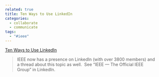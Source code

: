 ```yaml
---
related: true
title: Ten Ways to Use LinkedIn
categories:
  - collaborate
  - communicate
tags:
  - "#ieee"
---
```

[Ten Ways to Use LinkedIn][1]

> IEEE now has a presence on LinkedIn (with over 3800 members) and a thread
about this topic as well.  See &#8220;IEEE &#8212; The Official IEEE
Group&#8221; in LinkedIn.

[1]: http://blog.linkedin.com/2007/07/25/ten-ways-to-use/

